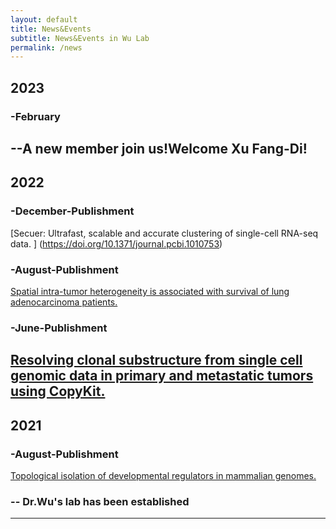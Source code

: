 ```yaml
---
layout: default
title: News&Events
subtitle: News&Events in Wu Lab
permalink: /news
---
```


## 2023
### -February
--A new member join us!Welcome Xu Fang-Di!
---
## 2022
### -December-Publishment
  [Secuer: Ultrafast, scalable and accurate clustering of single-cell RNA-seq data.  ]     (https://doi.org/10.1371/journal.pcbi.1010753)
### -August-Publishment
  [Spatial intra-tumor heterogeneity is associated with survival of lung adenocarcinoma patients.](https://doi.org/10.1016/j.xgen.2022.100165)
### -June-Publishment
  [Resolving clonal substructure from single cell genomic data in primary and metastatic tumors using CopyKit.](https://doi.org/10.1158/1538-7445.AM2022-1210)
  ---
  
## 2021
### -August-Publishment
  [Topological isolation of developmental regulators in mammalian genomes.](https://doi.org/10.1038/s41467-021-24951-7)
### -- Dr.Wu's lab has been established
---




